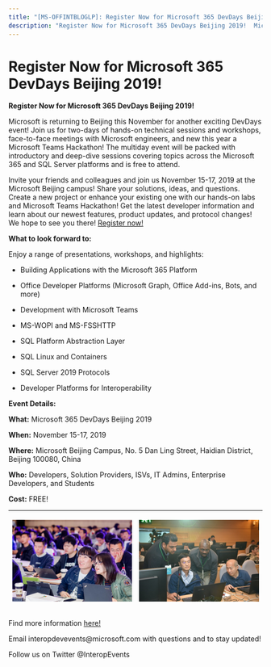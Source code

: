 ```yaml
---
title: "[MS-OFFINTBLOGLP]: Register Now for Microsoft 365 DevDays Beijing 2019!"
description: "Register Now for Microsoft 365 DevDays Beijing 2019!  Microsoft is returning to Beijing this November for another exciting DevDays event! Join us"
---
```


# Register Now for Microsoft 365 DevDays Beijing 2019!

<p> </p>
<p><b>Register Now for
Microsoft 365 DevDays Beijing 2019!</b></p>

<p>Microsoft is returning to Beijing this November for another
exciting DevDays event! Join us for two-days of hands-on technical sessions and
workshops, face-to-face meetings with Microsoft engineers, and new this year a
Microsoft Teams Hackathon! The multiday event will be packed with introductory
and deep-dive sessions covering topics across the Microsoft 365 and SQL Server
platforms and is free to attend.</p>

<p>Invite your friends and colleagues and join us November
15-17, 2019 at the Microsoft Beijing campus! Share your solutions, ideas, and
questions. Create a new project or enhance your existing one with our hands-on
labs and Microsoft Teams Hackathon! Get the latest developer information and
learn about our newest features, product updates, and protocol changes! We hope
to see you there! <span><a href="https://www.interopevents.com/beijing19">Register now!</a></span></p>

<p><b>What to look forward to:</b></p>

<p>Enjoy a range of presentations, workshops, and highlights: </p>

<ul><li><p><span><span> 
</span></span>Building Applications with the Microsoft 365 Platform</p>

</li><li><p><span><span> 
</span></span>Office Developer Platforms (Microsoft Graph, Office Add-ins,
Bots, and more) </p>

</li><li><p><span><span> 
</span></span>Development with Microsoft Teams</p>

</li><li><p><span><span> 
</span></span>MS-WOPI and MS-FSSHTTP</p>

</li><li><p><span><span> 
</span></span>SQL Platform Abstraction Layer</p>

</li><li><p><span><span> 
</span></span>SQL Linux and Containers</p>

</li><li><p><span><span> 
</span></span>SQL Server 2019 Protocols</p>

</li><li><p><span><span> 
</span></span>Developer Platforms for Interoperability </p>

</li></ul><p><b>Event Details: </b></p>

<p><b>What:</b> Microsoft 365 DevDays Beijing 2019</p>

<p><b>When:</b> November 15-17, 2019  </p>

<p><b>Where:</b> Microsoft Beijing Campus, No. 5 Dan Ling
Street, Haidian District, Beijing 100080, China  </p>

<p><b>Who:</b> Developers, Solution Providers, ISVs, IT Admins,
Enterprise Developers, and Students</p>

<p><b>Cost:</b> FREE! </p>

<table>
 <thead>
  <tr>
   <th>
   <p><img id="Picture 1" src="MS-OFFINTBLOGLP_files/image001.png"></p>
   </th>
   <th>
   <p><img id="Picture 3" src="MS-OFFINTBLOGLP_files/image002.png"></p>
   </th>
  </tr>
 </thead>
</table>

<p> </p>

<p>Find more information <span><a href="https://interopevents.com/beijing19">here!</a></span></p>

<p>Email interopdevevents@microsoft.com with questions and to
stay updated! </p>

<p>Follow us on Twitter @InteropEvents </p>

<p><a id="EndOfDocument_ST"></a></p>


                